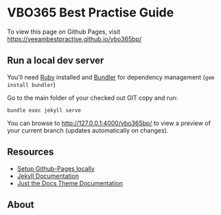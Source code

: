 # VBO365 Best Practise Guide

To view this page on Github Pages, visit https://veeambestpractise.github.io/vbo365bp/

## Run a local dev server

You'll need [Ruby](https://www.ruby-lang.org/) installed and [Bundler](https://bundler.io/) for dependency management (`gem install bundler`)

Go to the main folder of your checked out GIT copy and run:
```
bundle exec jekyll serve
```
You can browse to http://127.0.0.1:4000/vbo365bp/ to view a preview of your current branch (updates automatically on changes).

## Resources

- [Setup Github-Pages locally](https://help.github.com/en/articles/setting-up-your-github-pages-site-locally-with-jekyll)
- [Jekyll Documentation](https://jekyllrb.com/docs/)
- [Just the Docs Theme Documentation](https://pmarsceill.github.io/just-the-docs/)

## About

